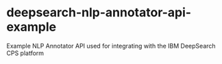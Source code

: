 # deepsearch-nlp-annotator-api-example
Example NLP Annotator API used for integrating with the IBM DeepSearch CPS platform
